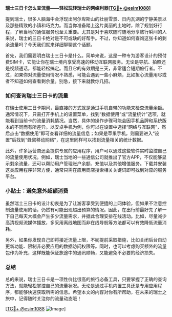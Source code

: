 **瑞士三日卡怎么查流量——轻松玩转瑞士的网络利器[[TG💪+ @esim1088](https://t.me/s/esim1088)]**

提到瑞士，很多人脑海中会浮现出阿尔卑斯山的壮丽雪景、日内瓦湖的宁静美景以及那些精致的小镇和巧克力。而当你准备踏上这片美丽的土地时，除了规划好行程，了解当地的通信服务也至关重要。尤其是对于喜欢随时随地分享旅行瞬间的人来说，瑞士的三日卡绝对是不可或缺的好帮手。不过，你知道如何查询这张卡的剩余流量吗？今天我们就来详细聊聊这个话题。

首先，我们需要明白瑞士三日卡是什么。简单来说，这是一种专为游客设计的预付费SIM卡，它能让你在瑞士境内享受高速的移动互联网服务。无论是导航、拍照还是视频通话，都能轻松搞定。而且它的有效期是三天，非常适合短期旅行者。不过，如果你对流量使用情况不熟悉，可能会遇到一些小麻烦，比如担心流量用尽或者不知道如何查看剩余量。别急，接下来就教你几招。

### 如何查询瑞士三日卡的流量

在瑞士使用三日卡期间，最直接的方式就是通过手机自带的功能来检查流量余额。通常情况下，只需打开手机上的设置菜单，找到“数据使用”或“流量统计”选项，就能看到当前卡的流量消耗情况。当然，具体的操作步骤可能会因手机品牌和系统版本的不同而有所差异。以安卓手机为例，你可以在设置中选择“网络与互联网”，然后点击“数据使用”即可查看详细的流量信息；如果是苹果手机，则需要进入“设置”后找到“蜂窝移动网络”，在这里同样可以找到流量相关的统计数据。

此外，许多运营商还会提供专属的应用程序，用户可以通过这些软件实时监控自己的流量使用状况。例如，瑞士当地的一些通信公司就推出了官方APP，不仅能够显示剩余流量，还可以帮助用户管理账户余额、充值以及其他增值服务。下载并安装这类应用程序非常方便，通常只需在应用商店搜索相关关键词即可找到对应的服务平台。

### 小贴士：避免意外超额消费

虽然瑞士三日卡的设计初衷是为了让游客享受到便捷的上网体验，但如果不注意控制流量使用的话，仍然有可能出现超出预算的情况。因此，在出行前最好先了解一下自己每天大概会产生多少流量需求，并据此合理安排在线活动。比如，尽量减少高清视频流媒体播放，多采用离线地图而非在线导航等方法都可以有效降低流量消耗。

另外，如果你发现自己即将接近流量上限，不妨提前采取措施，比如关闭后台自动更新功能、限制非必要应用的数据访问权限等。同时，也可以考虑购买额外的流量包作为补充，这样既能保证旅途中的通讯顺畅，又能避免不必要的经济损失。

### 总结

总的来说，瑞士三日卡是一项性价比很高的旅行必备工具，只要掌握了正确的查询方法，就能轻松掌控自己的流量状况。无论是通过手机内置工具还是专用应用程序，都能够快速获取所需的信息。希望本文的内容对你有所帮助，在未来的瑞士之旅中，记得随时关注你的流量动态哦！

[[TG💪+ @esim1088](https://t.me/s/esim1088) ![Image](https://i.postimg.cc/4NQfJmqS/Snipaste-2025-05-13-00-14-12.png)]